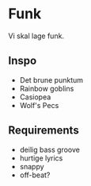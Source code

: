 # Funk

Vi skal lage funk.


## Inspo

* Det brune punktum
* Rainbow goblins
* Casiopea
* Wolf's Pecs


## Requirements

* deilig bass groove
* hurtige lyrics
* snappy
* off-beat?
